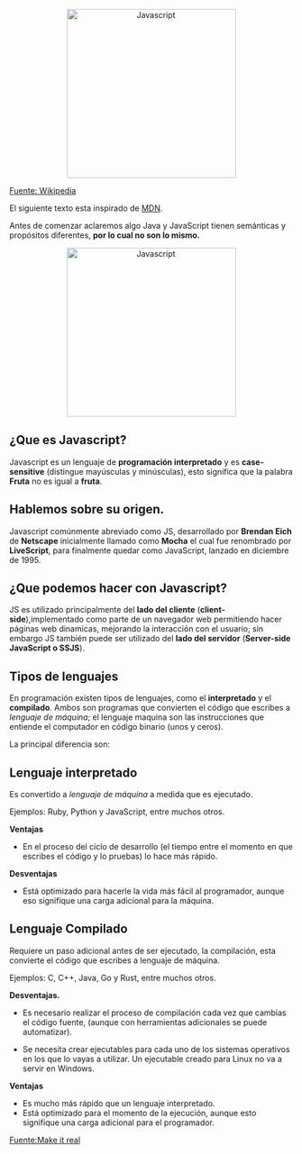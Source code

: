 <p align="center">
  <img src="./img/js.png" alt="Javascript"
    width="300" height="300"/>
 </p>
 
[Fuente: Wikipedia](https://es.wikipedia.org/wiki/JavaScript)

El siguiente texto esta inspirado de [MDN](https://developer.mozilla.org/es/docs/Web/JavaScript).

Antes de comenzar aclaremos algo Java y JavaScript tienen semánticas y propósitos diferentes, **por 
lo cual no son lo mismo.**

<p align="center">
  <img src="https://www.acceseo.com/wp-content/uploads/2016/08/java-%E2%89%A0-javascript.jpg" alt="Javascript"
    width="300" height="300"/>
 </p>
 
 ## ¿Que es Javascript?
Javascript es un lenguaje de **programación interpretado** y es **case-sensitive** (distingue mayúsculas y minúsculas), esto significa que la palabra **Fruta** no es igual a **fruta**.

## Hablemos sobre su origen.
Javascript comúnmente abreviado como JS, desarrollado por **Brendan Eich** de __Netscape__ inicialmente llamado como __Mocha__ el cual fue renombrado por __LiveScript__, para finalmente quedar como JavaScript, lanzado en diciembre de 1995.

## ¿Que podemos hacer con Javascript?

JS es utilizado principalmente del **lado del cliente** (__client-side__),implementado como parte de un navegador web permitiendo hacer páginas web dinamicas, mejorando la interacción con el usuario; sin embargo JS también puede ser utilizado del **lado del servidor** (__Server-side JavaScript o SSJS__).


## Tipos de lenguajes

En programación existen tipos de lenguajes, como el **interpretado** y el **compilado**.
Ambos son programas que convierten el código que escribes a *lenguaje de máquina*;
el lenguaje maquina son las instrucciones que entiende el computador en código binario (unos y ceros).

La principal diferencia son:

## Lenguaje interpretado
Es convertido a *lenguaje de máquina* a medida que es ejecutado.

Ejemplos:
Ruby, Python y JavaScript, entre muchos otros.

**Ventajas**

- En el proceso del ciclo de desarrollo (el tiempo entre el momento en que escribes el código y lo pruebas) lo hace más rápido.

**Desventajas**
- Está optimizado para hacerle la vida más fácil al programador, aunque eso signifique una carga adicional para la máquina.


## Lenguaje Compilado
Requiere un paso adicional antes de ser ejecutado, la compilación, esta convierte el código que escribes a lenguaje de máquina.

Ejemplos:
C, C++, Java, Go y Rust, entre muchos otros.

**Desventajas.**

- Es necesario realizar el proceso de compilación cada vez que cambias el código fuente, (aunque con herramientas adicionales se puede automatizar).

- Se necesita crear ejecutables para cada uno de los sistemas operativos en los que lo vayas a utilizar. Un ejecutable creado para Linux no va a servir en Windows.

**Ventajas**

- Es mucho más rápido que un lenguaje interpretado.
- Está optimizado para el momento de la ejecución, aunque esto signifique una carga adicional para el programador.

[Fuente:Make it real](https://blog.makeitreal.camp/lenguajes-compilados-e-interpretados/)
